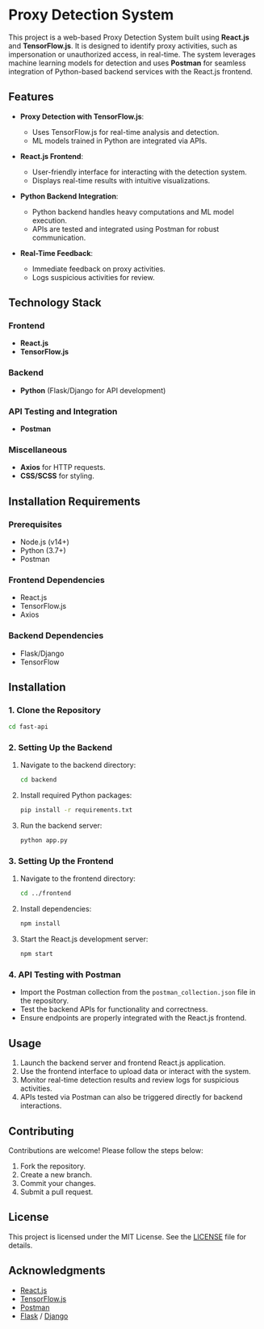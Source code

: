 # Proxy Detection System

This project is a web-based Proxy Detection System built using **React.js** and **TensorFlow.js**. It is designed to identify proxy activities, such as impersonation or unauthorized access, in real-time. The system leverages machine learning models for detection and uses **Postman** for seamless integration of Python-based backend services with the React.js frontend.

## Features

- **Proxy Detection with TensorFlow.js**:
  - Uses TensorFlow.js for real-time analysis and detection.
  - ML models trained in Python are integrated via APIs.

- **React.js Frontend**:
  - User-friendly interface for interacting with the detection system.
  - Displays real-time results with intuitive visualizations.

- **Python Backend Integration**:
  - Python backend handles heavy computations and ML model execution.
  - APIs are tested and integrated using Postman for robust communication.

- **Real-Time Feedback**:
  - Immediate feedback on proxy activities.
  - Logs suspicious activities for review.

## Technology Stack

### Frontend
- **React.js**
- **TensorFlow.js**

### Backend
- **Python** (Flask/Django for API development)

### API Testing and Integration
- **Postman**

### Miscellaneous
- **Axios** for HTTP requests.
- **CSS/SCSS** for styling.

## Installation Requirements

### Prerequisites
- Node.js (v14+)
- Python (3.7+)
- Postman

### Frontend Dependencies
- React.js
- TensorFlow.js
- Axios

### Backend Dependencies
- Flask/Django
- TensorFlow

## Installation

### 1. Clone the Repository
```bash
cd fast-api
```

### 2. Setting Up the Backend
1. Navigate to the backend directory:
   ```bash
   cd backend
   ```
2. Install required Python packages:
   ```bash
   pip install -r requirements.txt
   ```
3. Run the backend server:
   ```bash
   python app.py
   ```

### 3. Setting Up the Frontend
1. Navigate to the frontend directory:
   ```bash
   cd ../frontend
   ```
2. Install dependencies:
   ```bash
   npm install
   ```
3. Start the React.js development server:
   ```bash
   npm start
   ```

### 4. API Testing with Postman
- Import the Postman collection from the `postman_collection.json` file in the repository.
- Test the backend APIs for functionality and correctness.
- Ensure endpoints are properly integrated with the React.js frontend.

## Usage

1. Launch the backend server and frontend React.js application.
2. Use the frontend interface to upload data or interact with the system.
3. Monitor real-time detection results and review logs for suspicious activities.
4. APIs tested via Postman can also be triggered directly for backend interactions.

## Contributing

Contributions are welcome! Please follow the steps below:
1. Fork the repository.
2. Create a new branch.
3. Commit your changes.
4. Submit a pull request.

## License

This project is licensed under the MIT License. See the [LICENSE](LICENSE) file for details.

## Acknowledgments

- [React.js](https://reactjs.org/)
- [TensorFlow.js](https://www.tensorflow.org/js)
- [Postman](https://www.postman.com/)
- [Flask](https://flask.palletsprojects.com/) / [Django](https://www.djangoproject.com/)
